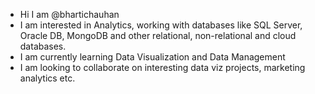 - Hi I am @bhartichauhan
- I am interested in Analytics, working with databases like SQL Server, Oracle DB, MongoDB and other relational, non-relational and cloud databases.
- I am currently learning Data Visualization and Data Management
- I am looking to collaborate on interesting data viz projects, marketing analytics etc.
